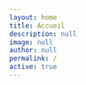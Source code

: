 ```yaml
---
layout: home
title: Accueil
description: null
image: null
author: null
permalink: /
active: true
---
```

